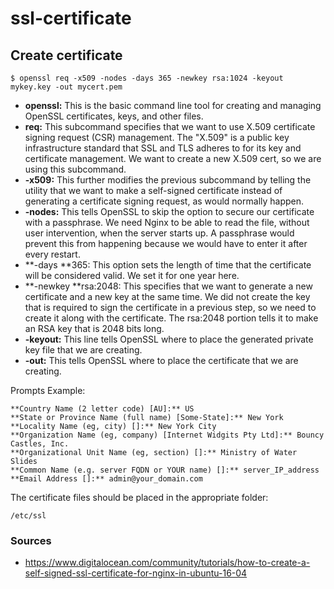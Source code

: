 # ssl-certificate

## Create certificate

```shell
$ openssl req ­-x509 ­-nodes ­-days 365 ­-newkey rsa:1024 ­-keyout mykey.key ­-out mycert.pem
```

- **openssl:** This is the basic command line tool for creating and managing OpenSSL certificates, keys, and other files.
- **req:** This subcommand specifies that we want to use X.509 certificate signing request (CSR) management. The "X.509" is a public key infrastructure standard that SSL and TLS adheres to for its key and certificate management. We want to create a new X.509 cert, so we are using this subcommand.
- **-x509:** This further modifies the previous subcommand by telling the utility that we want to make a self-signed certificate instead of generating a certificate signing request, as would normally happen.
- **-nodes:** This tells OpenSSL to skip the option to secure our certificate with a passphrase. We need Nginx to be able to read the file, without user intervention, when the server starts up. A passphrase would prevent this from happening because we would have to enter it after every restart.
- **-days **365: This option sets the length of time that the certificate will be considered valid. We set it for one year here.
- **-newkey **rsa:2048: This specifies that we want to generate a new certificate and a new key at the same time. We did not create the key that is required to sign the certificate in a previous step, so we need to create it along with the certificate. The rsa:2048 portion tells it to make an RSA key that is 2048 bits long.
- **-keyout:** This line tells OpenSSL where to place the generated private key file that we are creating.
- **-out:** This tells OpenSSL where to place the certificate that we are creating.

Prompts Example:

```shell
**Country Name (2 letter code) [AU]:** US
**State or Province Name (full name) [Some-State]:** New York
**Locality Name (eg, city) []:** New York City
**Organization Name (eg, company) [Internet Widgits Pty Ltd]:** Bouncy Castles, Inc.
**Organizational Unit Name (eg, section) []:** Ministry of Water Slides
**Common Name (e.g. server FQDN or YOUR name) []:** server_IP_address
**Email Address []:** admin@your_domain.com
```

The certificate files should be placed in the appropriate folder:

```/etc/ssl```

### Sources

- https://www.digitalocean.com/community/tutorials/how-to-create-a-self-signed-ssl-certificate-for-nginx-in-ubuntu-16-04
